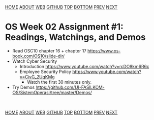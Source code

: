 ---
---
[HOME](index.md)
[ABOUT](README.md)
[WEB](https://osp4diss.vlsm.org/)
[GITHUB](https://github.com/os2xx/osp4diss/)
[TOP](#)
[BOTTOM](#endofpage)
[PREV](AOS.md#idx02)
[NEXT](W02-02.md)

# OS Week 02 Assignment #1: Readings, Watchings, and Demos

* Read OSC10 chapter 16 + chapter 17 <https://www.os-book.com/OS10/slide-dir/>
* Watch Cyber Security
  * Introduction <https://www.youtube.com/watch?v=rcDO8km6R6c>
  * Employee Security Policy <https://www.youtube.com/watch?v=CivG_2UqKMg>
    * Watch the first 30 minutes only.
* Try Demos <https://github.com/UI-FASILKOM-OS/SistemOperasi/tree/master/Demos/>

<br id="endofpage"><br>
[HOME](index.md)
[ABOUT](README.md)
[WEB](https://osp4diss.vlsm.org/)
[GITHUB](https://github.com/os2xx/osp4diss)
[TOP](#)
[BOTTOM](#endofpage)
[PREV](CBKadal2.md)
[NEXT](W02-02.md)

